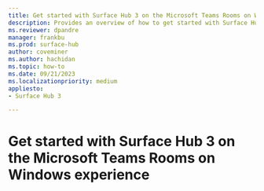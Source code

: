 ```yaml
---
title: Get started with Surface Hub 3 on the Microsoft Teams Rooms on Windows experience
description: Provides an overview of how to get started with Surface Hub 3 on the Microsoft Teams Rooms on Windows experience 
ms.reviewer: dpandre
manager: frankbu
ms.prod: surface-hub
author: coveminer
ms.author: hachidan
ms.topic: how-to
ms.date: 09/21/2023
ms.localizationpriority: medium
appliesto:
- Surface Hub 3

---
```


# Get started with Surface Hub 3 on the Microsoft Teams Rooms on Windows experience

